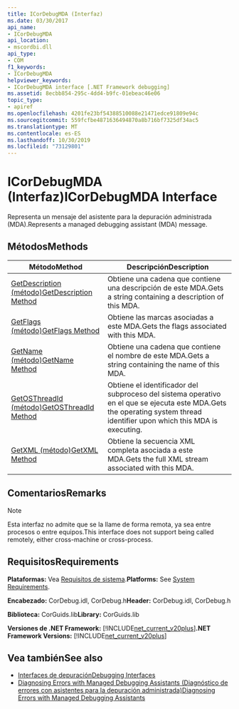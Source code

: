 ```yaml
---
title: ICorDebugMDA (Interfaz)
ms.date: 03/30/2017
api_name:
- ICorDebugMDA
api_location:
- mscordbi.dll
api_type:
- COM
f1_keywords:
- ICorDebugMDA
helpviewer_keywords:
- ICorDebugMDA interface [.NET Framework debugging]
ms.assetid: 8ecbb854-295c-4dd4-b9fc-01ebeac46e06
topic_type:
- apiref
ms.openlocfilehash: 4201fe23bf54388510088e21471edce91809e94c
ms.sourcegitcommit: 559fcfbe4871636494870a8b716bf7325df34ac5
ms.translationtype: MT
ms.contentlocale: es-ES
ms.lasthandoff: 10/30/2019
ms.locfileid: "73129801"
---
```

# <a name="icordebugmda-interface"></a><span data-ttu-id="cebcf-102">ICorDebugMDA (Interfaz)</span><span class="sxs-lookup"><span data-stu-id="cebcf-102">ICorDebugMDA Interface</span></span>
<span data-ttu-id="cebcf-103">Representa un mensaje del asistente para la depuración administrada (MDA).</span><span class="sxs-lookup"><span data-stu-id="cebcf-103">Represents a managed debugging assistant (MDA) message.</span></span>  
  
## <a name="methods"></a><span data-ttu-id="cebcf-104">Métodos</span><span class="sxs-lookup"><span data-stu-id="cebcf-104">Methods</span></span>  
  
|<span data-ttu-id="cebcf-105">Método</span><span class="sxs-lookup"><span data-stu-id="cebcf-105">Method</span></span>|<span data-ttu-id="cebcf-106">Descripción</span><span class="sxs-lookup"><span data-stu-id="cebcf-106">Description</span></span>|  
|------------|-----------------|  
|[<span data-ttu-id="cebcf-107">GetDescription (método)</span><span class="sxs-lookup"><span data-stu-id="cebcf-107">GetDescription Method</span></span>](../../../../docs/framework/unmanaged-api/debugging/icordebugmda-getdescription-method.md)|<span data-ttu-id="cebcf-108">Obtiene una cadena que contiene una descripción de este MDA.</span><span class="sxs-lookup"><span data-stu-id="cebcf-108">Gets a string containing a description of this MDA.</span></span>|  
|[<span data-ttu-id="cebcf-109">GetFlags (método)</span><span class="sxs-lookup"><span data-stu-id="cebcf-109">GetFlags Method</span></span>](../../../../docs/framework/unmanaged-api/debugging/icordebugmda-getflags-method.md)|<span data-ttu-id="cebcf-110">Obtiene las marcas asociadas a este MDA.</span><span class="sxs-lookup"><span data-stu-id="cebcf-110">Gets the flags associated with this MDA.</span></span>|  
|[<span data-ttu-id="cebcf-111">GetName (método)</span><span class="sxs-lookup"><span data-stu-id="cebcf-111">GetName Method</span></span>](../../../../docs/framework/unmanaged-api/debugging/icordebugmda-getname-method.md)|<span data-ttu-id="cebcf-112">Obtiene una cadena que contiene el nombre de este MDA.</span><span class="sxs-lookup"><span data-stu-id="cebcf-112">Gets a string containing the name of this MDA.</span></span>|  
|[<span data-ttu-id="cebcf-113">GetOSThreadId (método)</span><span class="sxs-lookup"><span data-stu-id="cebcf-113">GetOSThreadId Method</span></span>](../../../../docs/framework/unmanaged-api/debugging/icordebugmda-getosthreadid-method.md)|<span data-ttu-id="cebcf-114">Obtiene el identificador del subproceso del sistema operativo en el que se ejecuta este MDA.</span><span class="sxs-lookup"><span data-stu-id="cebcf-114">Gets the operating system thread identifier upon which this MDA is executing.</span></span>|  
|[<span data-ttu-id="cebcf-115">GetXML (método)</span><span class="sxs-lookup"><span data-stu-id="cebcf-115">GetXML Method</span></span>](../../../../docs/framework/unmanaged-api/debugging/icordebugmda-getxml-method.md)|<span data-ttu-id="cebcf-116">Obtiene la secuencia XML completa asociada a este MDA.</span><span class="sxs-lookup"><span data-stu-id="cebcf-116">Gets the full XML stream associated with this MDA.</span></span>|  
  
## <a name="remarks"></a><span data-ttu-id="cebcf-117">Comentarios</span><span class="sxs-lookup"><span data-stu-id="cebcf-117">Remarks</span></span>  
  
> [!NOTE]
> <span data-ttu-id="cebcf-118">Esta interfaz no admite que se la llame de forma remota, ya sea entre procesos o entre equipos.</span><span class="sxs-lookup"><span data-stu-id="cebcf-118">This interface does not support being called remotely, either cross-machine or cross-process.</span></span>  
  
## <a name="requirements"></a><span data-ttu-id="cebcf-119">Requisitos</span><span class="sxs-lookup"><span data-stu-id="cebcf-119">Requirements</span></span>  
 <span data-ttu-id="cebcf-120">**Plataformas:** Vea [Requisitos de sistema](../../../../docs/framework/get-started/system-requirements.md).</span><span class="sxs-lookup"><span data-stu-id="cebcf-120">**Platforms:** See [System Requirements](../../../../docs/framework/get-started/system-requirements.md).</span></span>  
  
 <span data-ttu-id="cebcf-121">**Encabezado:** CorDebug.idl, CorDebug.h</span><span class="sxs-lookup"><span data-stu-id="cebcf-121">**Header:** CorDebug.idl, CorDebug.h</span></span>  
  
 <span data-ttu-id="cebcf-122">**Biblioteca:** CorGuids.lib</span><span class="sxs-lookup"><span data-stu-id="cebcf-122">**Library:** CorGuids.lib</span></span>  
  
 <span data-ttu-id="cebcf-123">**Versiones de .NET Framework:** [!INCLUDE[net_current_v20plus](../../../../includes/net-current-v20plus-md.md)]</span><span class="sxs-lookup"><span data-stu-id="cebcf-123">**.NET Framework Versions:** [!INCLUDE[net_current_v20plus](../../../../includes/net-current-v20plus-md.md)]</span></span>  
  
## <a name="see-also"></a><span data-ttu-id="cebcf-124">Vea también</span><span class="sxs-lookup"><span data-stu-id="cebcf-124">See also</span></span>

- [<span data-ttu-id="cebcf-125">Interfaces de depuración</span><span class="sxs-lookup"><span data-stu-id="cebcf-125">Debugging Interfaces</span></span>](../../../../docs/framework/unmanaged-api/debugging/debugging-interfaces.md)
- [<span data-ttu-id="cebcf-126">Diagnosing Errors with Managed Debugging Assistants (Diagnóstico de errores con asistentes para la depuración administrada)</span><span class="sxs-lookup"><span data-stu-id="cebcf-126">Diagnosing Errors with Managed Debugging Assistants</span></span>](../../../../docs/framework/debug-trace-profile/diagnosing-errors-with-managed-debugging-assistants.md)
